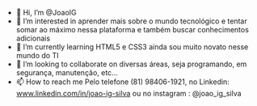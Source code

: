 - 👋 Hi, I’m @JoaoIG
- 👀 I’m interested in aprender mais sobre o mundo tecnológico e tentar somar ao máximo nessa plataforma e também buscar conhecimentos adicionais 
- 🌱 I’m currently learning HTML5 e CSS3 ainda sou muito novato nesse mundo do TI 
- 💞️ I’m looking to collaborate on diversas áreas, seja programando, em segurança, manutenção, etc...
- 📫 How to reach me Pelo telefone (81) 98406-1921, no Linkedin: www.linkedin.com/in/joao-ig-silva ou no instagram : @joao_ig_silva
<!---
JoaoIG/JoaoIG is a ✨ special ✨ repository because its `README.md` (this file) appears on your GitHub profile.
You can click the Preview link to take a look at your changes.
--->
